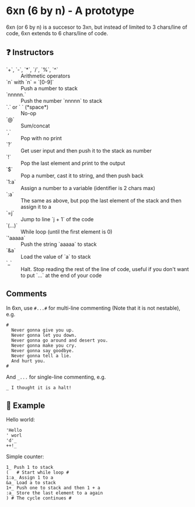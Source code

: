 # 6xn (6 by n) - A prototype

6xn (or 6 by n) is a succesor to 3xn, but instead of limited to 3 chars/line of code, 6xn extends to 6 chars/line of code.

## :question: Instructors

<dl>
  <dt><markdown>`+`, `-`, `*`, `/`, `%`, `^`</markdown></dt>
  <dd>Arithmetic operators</dd>

  <dt><markdown>`n` with `n` = `[0-9]`</markdown></dt>
  <dd>Push a number to stack</dd>

  <dt><markdown>`nnnnn.`</markdown></dt>
  <dd>Push the number `nnnnn` to stack</dd>

  <dt><markdown>`.` or ` ` (*space*)</markdown></dt>
  <dd>No-op</dd>

  <dt><markdown>`@`</markdown></dt>
  <dd>Sum/concat</dd>

  <dt><markdown>`,`</markdown></dt>
  <dd>Pop with no print</dd>

  <dt><markdown>`?`</markdown></dt>
  <dd>Get user input and then push it to the stack as number</dd>

  <dt><markdown>`!`</markdown></dt>
  <dd>Pop the last element and print to the output</dd>

  <dt><markdown>`$`</markdown></dt>
  <dd>Pop a number, cast it to string, and then push back</dd>

  <dt><markdown>`1:a`</markdown></dt>
  <dd>Assign a number to a variable (identifier is 2 chars max)</dd>

  <dt><markdown>`:a`</markdown></dt>
  <dd>The same as above, but pop the last element of the stack and then assign it to a</dd>

  <dt><markdown>`=j`</markdown></dt>
  <dd>Jump to line `j + 1` of the code</dd>

  <dt><markdown>`(...)`</markdown></dt>
  <dd>While loop (until the first element is 0)</dd>

  <dt><markdown>`'aaaaa`</markdown></dt>
  <dd>Push the string `aaaaa` to stack</dd>

  <dt><markdown>`&a`</markdown></dt>
  <dd>Load the value of `a` to stack</dd>

  <dt><markdown>`_`</markdown></dt>
  <dd>Halt. Stop reading the rest of the line of code, useful if you don't want to put `...` at the end of your code</dd>
</dl>

## Comments

In 6xn, use `#...#` for multi-line commenting (Note that it is not nestable), e.g.

```
#
  Never gonna give you up.
  Never gonna let you down.
  Never gonna go around and desert you.
  Never gonna make you cry.
  Never gonna say goodbye.
  Never gonna tell a lie.
  And hurt you.
#
```

And `_...` for single-line commenting, e.g.

```
_ I thought it is a halt!
```

## :book: Example

Hello world:

```
'Hello
' worl
'd'_
++!_
```

Simple counter:

```
1_ Push 1 to stack
(   # Start while loop #
1:a_ Assign 1 to a
&a_ Load a to stack
1+_ Push one to stack and then 1 + a
:a_ Store the last element to a again
) # The cycle continues #
```
